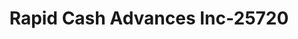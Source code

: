 ---
f_zip-code: 32792
f_state-code: FL
title: Rapid Cash Advances Inc-25720
f_phone: 407-629-0001
f_city-only: Winter Park
f_address: 4270 Aloma Ave Ste 126 Winter Park
f_location-unique-id: '25720'
slug: rapid-cash-advances-inc-25720
updated-on: '2024-05-30T13:46:58.046Z'
created-on: '2024-05-30T13:36:59.803Z'
published-on: '2024-05-30T13:54:32.469Z'
f_city-state: cms/city/winter-park-fl.md
f_company: cms/company/rapid-cash-advances-inc.md
f_state: cms/state/florida.md
layout: '[payday-loan].html'
tags: payday-loan
---